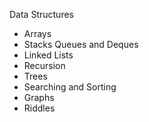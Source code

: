 Data Structures

- Arrays
- Stacks Queues and Deques
- Linked Lists
- Recursion
- Trees
- Searching and Sorting
- Graphs
- Riddles

